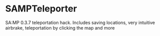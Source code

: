 # SAMPTeleporter
SA:MP 0.3.7 teleportation hack. Includes saving locations, very intuitive airbrake, teleportation by clicking the map and more
